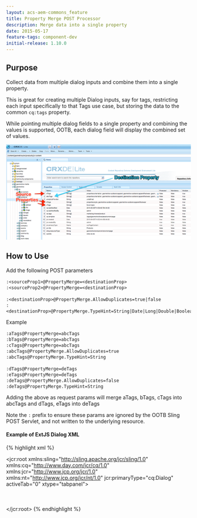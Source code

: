 ```yaml
---
layout: acs-aem-commons_feature
title: Property Merge POST Processor
description: Merge data into a single property
date: 2015-05-17
feature-tags: component-dev
initial-release: 1.10.0
---
```


## Purpose

Collect data from multiple dialog inputs and combine them into a single property.

This is great for creating multiple Dialog inputs, say for tags, restricting each input specifically to that Tags use case, but storing the data to the common `cq:tags` property. 

While pointing multiple dialog fields to a single property and combining the values is supported, OOTB, each dialog field will display the combined set of values.

![Property Merge](images/property-merge.png)

## How to Use

Add the following POST parameters

	:<sourceProp1>@PropertyMerge=<destinationProp>
	:<sourceProp2>@PropertyMerge=<destinationProp>

	:<destinationProp>@PropertyMerge.AllowDuplicates=true|false
	:<destinationProp>@PropertyMerge.TypeHint=String|Date|Long|Double|Boolean

Example

	:aTags@PropertyMerge=abcTags
	:bTags@PropertyMerge=abcTags
	:cTags@PropertyMerge=abcTags
	:abcTags@PropertyMerge.AllowDuplicates=true
	:abcTags@PropertyMerge.TypeHint=String

	:dTags@PropertyMerge=deTags
	:eTags@PropertyMerge=deTags
	:deTags@PropertyMerge.AllowDuplicates=false
	:deTags@PropertyMerge.TypeHint=String
		
Adding the above as request params will merge aTags, bTags, cTags into abcTags and dTags, eTags into deTags

Note the `:` prefix to ensure these params are ignored by the OOTB Sling POST Servlet, and not written to the underlying resource.

#### Example of ExtJS Dialog XML
	
{% highlight xml %}
<?xml version="1.0" encoding="UTF-8"?>
<jcr:root xmlns:sling="http://sling.apache.org/jcr/sling/1.0" xmlns:cq="http://www.day.com/jcr/cq/1.0" xmlns:jcr="http://www.jcp.org/jcr/1.0" xmlns:nt="http://www.jcp.org/jcr/nt/1.0"
    jcr:primaryType="cq:Dialog"
    activeTab="0"
    xtype="tabpanel">
    <items jcr:primaryType="cq:WidgetCollection">
        <tab1
            jcr:primaryType="cq:Widget"
            xtype="panel">
            <items jcr:primaryType="cq:WidgetCollection">
            	<animal-tags
                    jcr:primaryType="cq:Widget"
                    fieldLabel="Animal Tags"
                    name="./animalTags"
                    xtype="tags"/>
            	<plant-tags
                    jcr:primaryType="cq:Widget"
                    fieldLabel="Plant Tags"
                    name="./plantTags"
                    xtype="tags"/>		
	            <cq-tags
                    jcr:primaryType="cq:Widget"
                    fieldLabel="Merged Tags"
                    name="./cq:tags"
					readonly="{Boolean}true"
                    xtype="tags"/>
                <animal-tags-property-merge
                    jcr:primaryType="cq:Widget"
                    ignoreData="{Boolean}true"
                    name=":animalTags@PropertyMerge"
                    value="cq:tags"
                    xtype="hidden"/> 
                <plant-tags-property-merge
                    jcr:primaryType="cq:Widget"
                    ignoreData="{Boolean}true"
                    name=":plantTags@PropertyMerge"
                    value="cq:tags"
                    xtype="hidden"/> 			
                <cq-tags-property-merge-allow-duplicates
                    jcr:primaryType="cq:Widget"
                    ignoreData="{Boolean}true"
                    name=":cq:tags@PropertyMerge.AllowDuplicates"
                    value="false"
                    xtype="hidden"/> 						
                <cq-tags-property-merge-type-hint
                    jcr:primaryType="cq:Widget"
                    ignoreData="{Boolean}true"
                    name=":cq:tags@PropertyMerge.TypeHint"
                    value="String"
                    xtype="hidden"/> 						
				</items>
			</tab1>
		</items>
</jcr:root>
{% endhighlight %}